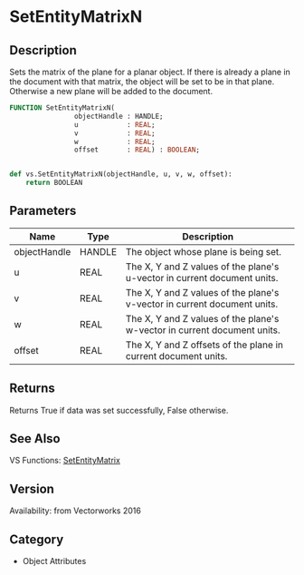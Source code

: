 # SetEntityMatrixN

## Description
Sets the matrix of the plane for a planar object. If there is already a plane in the document with that matrix, the object will be set to be in that plane. Otherwise a new plane will be added to the document.

```pascal
FUNCTION SetEntityMatrixN(
				objectHandle : HANDLE;
				u            : REAL;
				v            : REAL;
				w            : REAL;
				offset       : REAL) : BOOLEAN;
```

```python

def vs.SetEntityMatrixN(objectHandle, u, v, w, offset):
    return BOOLEAN
```

## Parameters
|Name|Type|Description|
|---|---|---|
|objectHandle|HANDLE|The object whose plane is being set.|
|u|REAL|The X, Y and Z values of the plane's u-vector in current document units.|
|v|REAL|The X, Y and Z values of the plane's v-vector in current document units.|
|w|REAL|The X, Y and Z values of the plane's w-vector in current document units.|
|offset|REAL|The X, Y and Z offsets of the plane in current document units.|

## Returns
Returns True if data was set successfully, False otherwise.

## See Also
VS Functions:
[SetEntityMatrix](SetEntityMatrix.md)

## Version
Availability: from Vectorworks 2016
## Category
* Object Attributes

